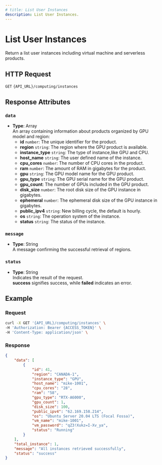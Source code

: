 ```yaml
---
# title: List User Instances
description: List User Instances.
---
```


# List User Instances

Return a list user instances including virtual machine and serverless products.

## HTTP Request

`GET` `{API_URL}/computing/instances`

## Response Attributes

### `data`

- **Type**: Array  
  An array containing information about products organized by GPU model and region:
  - **id** `number`: The unique identifier for the product.
  - **region** `string`: The region where the GPU product is available.
  - **instance_type** `string`: The type of instance,like GPU and CPU.
  - **host_name** `string`: The user defined name of the instance.
  - **cpu_cores** `number`: The number of CPU cores in the product.
  - **ram** `number`: The amount of RAM in gigabytes for the product.
  - **gpu** `string`: The GPU model name for the GPU product.
  - **gpu_type** `string`: The GPU serial name for the GPU product.
  - **gpu_count**: The number of GPUs included in the GPU product.
  - **disk_size** `number`: The root disk size of the GPU instance in gigabytes.
  - **ephemeral** `number`: The ephemeral disk size of the GPU instance in gigabytes.
  - **public_ipv4** `string`: New billing cycle, the default is hourly.
  - **os** `string`: The operation system of the instance.
  - **status** `string`: The status of the instance.

### `message`

- **Type**: String  
  A message confirming the successful retrieval of regions.

### `status`

- **Type**: String  
  Indicates the result of the request.  
  **success** signifies success, while **failed** indicates an error.

## Example

### Request

```bash
curl -X GET '{API_URL}/computing/instances' \
-H 'Authorization: Bearer {ACCESS_TOKEN}' \
-H 'Content-Type: application/json' \
```

### Response

```json
{
    "data": [
        {
            "id": 41,
            "region": "CANADA-1",
            "instance_type": "GPU",
            "host_name": "mike-1001",
            "cpu_cores": "28",
            "ram": "58",
            "gpu_type": "RTX-A6000",
            "gpu_count": 1,
            "disk_size": 100,
            "public_ipv4": "62.169.158.214",
            "os": "Ubuntu Server 20.04 LTS (Focal Fossa)",
            "vm_name": "mike-1001",
            "vm_password": "qZ3!Xukz=I-Xv_ya",
            "status": "Running"
        }
    ],
    "total_instance": 1,
    "message": "All instances retrieved successfully",
    "status": "success"
}

```
